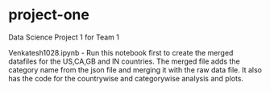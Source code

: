 # project-one
Data Science Project 1 for Team 1

Venkatesh1028.ipynb - Run this notebook first to create the merged datafiles for the US,CA,GB and IN countries. The merged file adds the category name from the json file and merging it with the raw data file. It also has the code for the countrywise and categorywise analysis and plots.